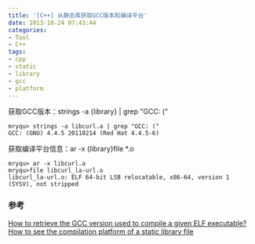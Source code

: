 ```yaml
---
title: '[C++] 从静态库获取GCC版本和编译平台'
date: 2013-10-24 07:43:44
categories: 
- Tool
- C++
tags: 
- cpp
- static
- library
- gcc
- platform
---
```

获取GCC版本：strings -a {library} | grep "GCC: ("
```
mryqu> strings -a libcurl.a | grep "GCC: ("
GCC: (GNU) 4.4.5 20110214 (Red Hat 4.4.5-6)
```

获取编译平台信息：ar -x {library}file *.o
```
mryqu> ar -x libcurl.a
mryqu>file libcurl_la-url.o
libcurl_la-url.o: ELF 64-bit LSB relocatable, x86-64, version 1 (SYSV), not stripped
```

### 参考

[How to retrieve the GCC version used to compile a given ELF executable?](https://stackoverflow.com/questions/2387040/how-to-retrieve-the-gcc-version-used-to-compile-a-given-elf-executable)    
[How to see the compilation platform of a static library file](https://stackoverflow.com/questions/9260948/how-to-see-the-compilation-platform-of-a-static-library-file)    